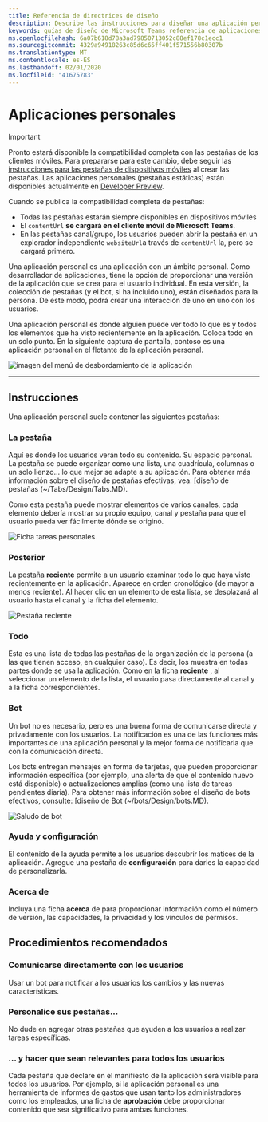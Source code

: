 ```yaml
---
title: Referencia de directrices de diseño
description: Describe las instrucciones para diseñar una aplicación personal
keywords: guías de diseño de Microsoft Teams referencia de aplicaciones personales
ms.openlocfilehash: 6a07b618d78a3ad79850713052c88ef178c1ecc1
ms.sourcegitcommit: 4329a94918263c85d6c65ff401f571556b80307b
ms.translationtype: MT
ms.contentlocale: es-ES
ms.lasthandoff: 02/01/2020
ms.locfileid: "41675783"
---
```

# <a name="personal-apps"></a>Aplicaciones personales

> [!Important]
> Pronto estará disponible la compatibilidad completa con las pestañas de los clientes móviles. Para prepararse para este cambio, debe seguir las [instrucciones para las pestañas de dispositivos móviles](~/tabs/design/tabs-mobile.md) al crear las pestañas. Las aplicaciones personales (pestañas estáticas) están disponibles actualmente en [Developer Preview](~/resources/dev-preview/developer-preview-intro.md).
>
> Cuando se publica la compatibilidad completa de pestañas:
>
> * Todas las pestañas estarán siempre disponibles en dispositivos móviles
> * El `contentUrl` **se cargará en el cliente móvil de Microsoft Teams**.
> * En las pestañas canal/grupo, los usuarios pueden abrir la pestaña en un explorador independiente `websiteUrl`a través de `contentUrl` la, pero se cargará primero.

Una aplicación personal es una aplicación con un ámbito personal. Como desarrollador de aplicaciones, tiene la opción de proporcionar una versión de la aplicación que se crea para el usuario individual. En esta versión, la colección de pestañas (y el bot, si ha incluido uno), están diseñados para la persona. De este modo, podrá crear una interacción de uno en uno con los usuarios.

Una aplicación personal es donde alguien puede ver todo lo que es y todos los elementos que ha visto recientemente en la aplicación. Coloca todo en un solo punto. En la siguiente captura de pantalla, contoso es una aplicación personal en el flotante de la aplicación personal.

![imagen del menú de desbordamiento de la aplicación](~/assets/images/Personal-apps-App-flyout.png)

---

## <a name="guidelines"></a>Instrucciones

Una aplicación personal suele contener las siguientes pestañas:

### <a name="your-tab"></a>La pestaña

Aquí es donde los usuarios verán todo su contenido. Su espacio personal. La pestaña se puede organizar como una lista, una cuadrícula, columnas o un solo lienzo... lo que mejor se adapte a su aplicación. Para obtener más información sobre el diseño de pestañas efectivas, vea: [diseño de pestañas (~/Tabs/Design/Tabs.MD).

Como esta pestaña puede mostrar elementos de varios canales, cada elemento debería mostrar su propio equipo, canal y pestaña para que el usuario pueda ver fácilmente dónde se originó.

![Ficha tareas personales](~/assets/images/Personal-apps-MY-tab.png)

### <a name="recent"></a>Posterior

La pestaña **reciente** permite a un usuario examinar todo lo que haya visto recientemente en la aplicación. Aparece en orden cronológico (de mayor a menos reciente). Al hacer clic en un elemento de esta lista, se desplazará al usuario hasta el canal y la ficha del elemento.

![Pestaña reciente](~/assets/images/Personal-apps-Recent-tab.png)

### <a name="all"></a>Todo

Esta es una lista de todas las pestañas de la organización de la persona (a las que tienen acceso, en cualquier caso). Es decir, los muestra en todas partes donde se usa la aplicación. Como en la ficha **reciente** , al seleccionar un elemento de la lista, el usuario pasa directamente al canal y a la ficha correspondientes.

### <a name="bot"></a>Bot

Un bot no es necesario, pero es una buena forma de comunicarse directa y privadamente con los usuarios. La notificación es una de las funciones más importantes de una aplicación personal y la mejor forma de notificarla que con la comunicación directa.

Los bots entregan mensajes en forma de tarjetas, que pueden proporcionar información específica (por ejemplo, una alerta de que el contenido nuevo está disponible) o actualizaciones amplias (como una lista de tareas pendientes diaria). Para obtener más información sobre el diseño de bots efectivos, consulte: [diseño de Bot (~/bots/Design/bots.MD).

![Saludo de bot](~/assets/images/Personal-apps-Bot.png)

### <a name="help-and-settings"></a>Ayuda y configuración

El contenido de la ayuda permite a los usuarios descubrir los matices de la aplicación. Agregue una pestaña de **configuración** para darles la capacidad de personalizarla.

### <a name="about"></a>Acerca de

Incluya una ficha **acerca** de para proporcionar información como el número de versión, las capacidades, la privacidad y los vínculos de permisos.

## <a name="best-practices"></a>Procedimientos recomendados

### <a name="communicate-directly-with-your-users"></a>Comunicarse directamente con los usuarios

Usar un bot para notificar a los usuarios los cambios y las nuevas características.

### <a name="customize-your-tabs"></a>Personalice sus pestañas...

No dude en agregar otras pestañas que ayuden a los usuarios a realizar tareas específicas.

### <a name="and-make-them-relevant-to-every-user"></a>... y hacer que sean relevantes para todos los usuarios

Cada pestaña que declare en el manifiesto de la aplicación será visible para todos los usuarios. Por ejemplo, si la aplicación personal es una herramienta de informes de gastos que usan tanto los administradores como los empleados, una ficha de **aprobación** debe proporcionar contenido que sea significativo para ambas funciones.

